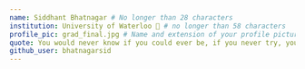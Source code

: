 ```yaml
---
name: Siddhant Bhatnagar # No longer than 28 characters
institution: University of Waterloo 🚩 # no longer than 58 characters
profile_pic: grad_final.jpg # Name and extension of your profile picture(ex. mona.png) The picture must be squared and 544px on width and height.
quote: You would never know if you could ever be, if you never try, you would never see # no longer than 100 characters, avoid using quotes(") to guarantee the format remains the same.
github_user: bhatnagarsid
---
```

